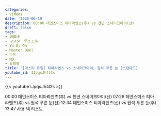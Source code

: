 ```yaml
---
categories:
- videos
date: '2025-06-19'
description: 00:00 데먼스미스 티아라멘츠(후) vs 천년 스네이크아이(선)
draft: false
tags:
- 遊戯王
- マスターデュエル
- Yu-Gi-Oh
- Master Duel
- 마듀
- MD
- 유희왕
title: '[마스터 듀얼] 티아라멘츠 vs 스네이크아이, 원석 푸른 눈 [스탠다드]'
youtube_id: IJpqsJh4l2s
---
```


{{< youtube IJpqsJh4l2s >}}

00:00 데먼스미스 티아라멘츠(후) vs 천년 스네이크아이(선)
07:26 데먼스미스 티아라멘츠(후) vs 원석 푸른 눈(선)
12:34 데먼스미스 티아라멘츠(선) vs 원석 푸른 눈(후)
13:47 사용 덱 리스트
